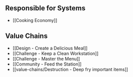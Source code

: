 ## Responsible for Systems
- [[Cooking Economy]]
## Value Chains
- [[Design - Create a Delicious Meal]]
- [[Challenge - Keep a Clean Workstation]]
- [[Challenge - Master the Menu]]
- [[Community - Feed the Station]]
- [[value-chains/Destruction - Deep fry important items]]